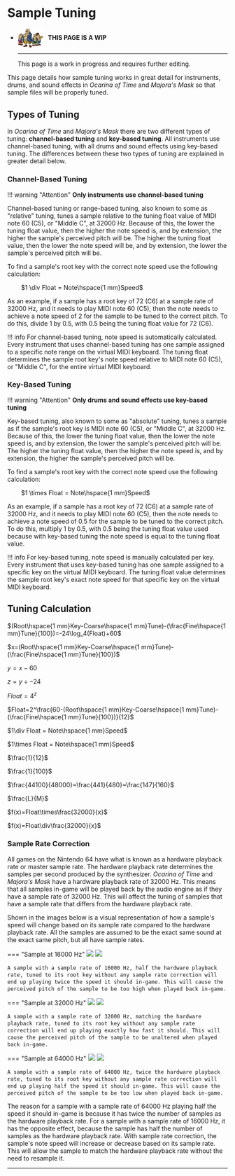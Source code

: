 # Sample Tuning

<div class="grid cards" markdown>

-   <img style="width:58.5px; height:auto; vertical-align: middle;" src="../../assets/images/carpenters.png"> <b>&nbsp;&nbsp;THIS PAGE IS A WIP</b>
  
    ---

    This page is a work in progress and requires further editing.

</div>

This page details how sample tuning works in great detail for instruments, drums, and sound effects in *Ocarina of Time* and *Majora's Mask* so that sample files will be properly tuned.

## Types of Tuning
In *Ocarina of Time* and *Majora's Mask* there are two different types of tuning: **channel-based tuning** and **key-based tuning**. All instruments use channel-based tuning, with all drums and sound effects using key-based tuning. The differences between these two types of tuning are explained in greater detail below.

### Channel-Based Tuning
!!! warning "Attention"
    **Only instruments use channel-based tuning**

Channel-based tuning or range-based tuning, also known to some as "relative" tuning, tunes a sample relative to the tuning float value of MIDI note 60 (C5), or "Middle C", at 32000 Hz. Because of this, the lower the tuning float value, then the higher the note speed is, and by extension, the higher the sample's perceived pitch will be. The higher the tuning float value, then the lower the note speed will be, and by extension, the lower the sample's perceived pitch will be.

To find a sample's root key with the correct note speed use the following calculation:

&nbsp;&nbsp;&nbsp;&nbsp;&nbsp;&nbsp;&nbsp;&nbsp;$1 \div Float = Note\hspace{1 mm}Speed$

As an example, if a sample has a root key of 72 (C6) at a sample rate of 32000 Hz, and it needs to play MIDI note 60 (C5), then the note needs to achieve a note speed of 2 for the sample to be tuned to the correct pitch. To do this, divide 1 by 0.5, with 0.5 being the tuning float value for 72 (C6).

!!! info
    For channel-based tuning, note speed is automatically calculated. Every instrument that uses channel-based tuning has one sample assigned to a specific note range on the virtual MIDI keyboard. The tuning float determines the sample root key's note speed relative to MIDI note 60 (C5), or "Middle C", for the entire virtual MIDI keyboard.


### Key-Based Tuning
!!! warning "Attention"
    **Only drums and sound effects use key-based tuning**

Key-based tuning, also known to some as "absolute" tuning, tunes a sample as if the sample's root key is MIDI note 60 (C5), or "Middle C", at 32000 Hz. Because of this, the lower the tuning float value, then the lower the note speed is, and by extension, the lower the sample's perceived pitch will be. The higher the tuning float value, then the higher the note speed is, and by extension, the higher the sample's perceived pitch will be.

To find a sample's root key with the correct note speed use the following calculation:

&nbsp;&nbsp;&nbsp;&nbsp;&nbsp;&nbsp;&nbsp;&nbsp;$1 \times Float = Note\hspace{1 mm}Speed$

As an example, if a sample has a root key of 72 (C6) at a sample rate of 32000 Hz, and it needs to play MIDI note 60 (C5), then the note needs to achieve a note speed of 0.5 for the sample to be tuned to the correct pitch. To do this, multiply 1 by 0.5, with 0.5 being the tuning float value used because with key-based tuning the note speed is equal to the tuning float value.

!!! info
    For key-based tuning, note speed is manually calculated per key. Every instrument that uses key-based tuning has one sample assigned to a specific key on the virtual MIDI keyboard. The tuning float value determines the sample root key's exact note speed for that specific key on the virtual MIDI keyboard.

## Tuning Calculation

$(Root\hspace{1 mm}Key-Coarse\hspace{1 mm}Tune)-(\frac{Fine\hspace{1 mm}Tune}{100})=-24\log_4(Float)+60$

$x=(Root\hspace{1 mm}Key-Coarse\hspace{1 mm}Tune)-(\frac{Fine\hspace{1 mm}Tune}{100})$

$y=x-60$

$z=y\div-24$

$Float=4^z$

$Float=2^\frac{60-(Root\hspace{1 mm}Key-Coarse\hspace{1 mm}Tune)-(\frac{Fine\hspace{1 mm}Tune}{100})}{12}$

$1\div Float = Note\hspace{1 mm}Speed$

$1\times Float = Note\hspace{1 mm}Speed$

$\frac{1}{12}$

$\frac{1}{100}$

$\frac{44100}{48000}=\frac{441}{480}=\frac{147}{160}$

$\frac{L}{M}$

$f(x)=Float\times\frac{32000}{x}$

$f(x)=Float\div\frac{32000}{x}$

### Sample Rate Correction
All games on the Nintendo 64 have what is known as a hardware playback rate or master sample rate. The hardware playback rate determines the samples per second produced by the synthesizer. *Ocarina of Time* and *Majora's Mask* have a hardware playback rate of 32000 Hz. This means that all samples in-game will be played back by the audio engine as if they have a sample rate of 32000 Hz. This will affect the tuning of samples that have a sample rate that differs from the hardware playback rate.

Shown in the images below is a visual representation of how a sample's speed will change based on its sample rate compared to the hardware playback rate. All the samples are assumed to be the exact same sound at the exact same pitch, but all have sample rates.

=== "Sample at 16000 Hz"
    ![](../assets/images/samples/waveform-16000hz-light.png#only-light)
    ![](../assets/images/samples/waveform-16000hz-dark.png#only-dark)

    A sample with a sample rate of 16000 Hz, half the hardware playback rate, tuned to its root key without any sample rate correction will end up playing twice the speed it should in-game. This will cause the perceived pitch of the sample to be too high when played back in-game.

=== "Sample at 32000 Hz"
    ![](../assets/images/samples/waveform-32000hz-light.png#only-light)
    ![](../assets/images/samples/waveform-32000hz-dark.png#only-dark)

    A sample with a sample rate of 32000 Hz, matching the hardware playback rate, tuned to its root key without any sample rate correction will end up playing exactly how fast it should. This will cause the perceived pitch of the sample to be unaltered when played back in-game.

=== "Sample at 64000 Hz"
    ![](../assets/images/samples/waveform-64000hz-light.png#only-light)
    ![](../assets/images/samples/waveform-64000hz-dark.png#only-dark)

    A sample with a sample rate of 64000 Hz, twice the hardware playback rate, tuned to its root key without any sample rate correction will end up playing half the speed it should in-game. This will cause the perceived pitch of the sample to be too low when played back in-game.

The reason for a sample with a sample rate of 64000 Hz playing half the speed it should in-game is because it has twice the number of samples as the hardware playback rate. For a sample with a sample rate of 16000 Hz, it has the opposite effect, because the sample has half the number of samples as the hardware playback rate. With sample rate correction, the sample's note speed will increase or decrease based on its sample rate. This will allow the sample to match the hardware playback rate without the need to resample it.

-----